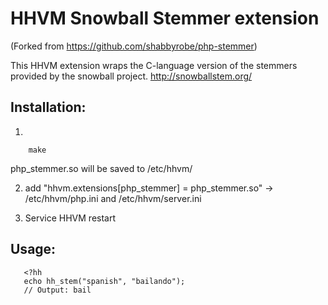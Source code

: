 # HHVM Snowball Stemmer extension

(Forked from https://github.com/shabbyrobe/php-stemmer)

This HHVM extension wraps the C-language version of the stemmers provided by the
snowball project. http://snowballstem.org/

## Installation:

1. 
```shell
	make
```
	
php_stemmer.so will be saved to /etc/hhvm/

2. add "hhvm.extensions[php_stemmer] = php_stemmer.so" -> /etc/hhvm/php.ini and /etc/hhvm/server.ini

3. Service HHVM restart


## Usage:

```hack   
   <?hh
   echo hh_stem("spanish", "bailando");
   // Output: bail
```
